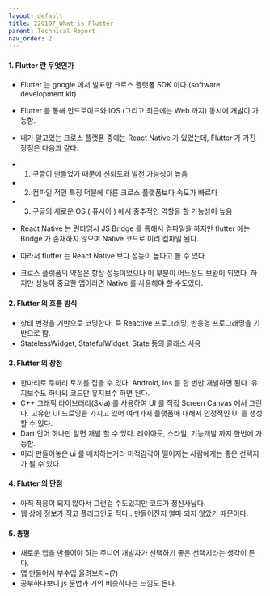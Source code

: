 ```yaml
---
layout: default
title: 220107_What is Flutter
parent: Technical Report
nav_order: 2
---
```




#### 1. Flutter 란 무엇인가
- Flutter 는 google 에서 발표한 크로스 플랫폼 SDK 이다.(software development kit)
- Flutter 를 통해 안드로이드와 IOS (그리고 최근에는 Web 까지) 동시에 개발이 가능함.
- 내가 알고있는 크로스 플랫폼 중에는 React Native 가 있었는데, Flutter 가 가진 장점은 다음과 같다.
- 1. 구글이 만들었기 때문에 신뢰도와 발전 가능성이 높음
- 2. 컴파일 적인 특징 덕분에 다른 크로스 플랫폼보다 속도가 빠르다
- 3. 구글의 새로운 OS ( 퓨시아 ) 에서 중추적인 역할을 할 가능성이 높음

- React Native 는 런타임시 JS Bridge 를 통해서 컴파일을 하지만 flutter 에는 Bridge 가 존재하지 않으며 Native 코드로 미리 컴파일 된다.
- 따라서 flutter 는 React Native 보다 성능이 높다고 볼 수 있다.
- 크로스 플랫폼의 약점은 항상 성능이었으나 이 부분이 어느정도 보완이 되었다. 하지만 성능이 중요한 앱이라면 Native 를 사용해야 할 수도있다.

#### 2. Flutter 의 흐름 방식
- 상태 변경을 기반으로 코딩한다. 즉 Reactive 프로그래밍, 반응형 프로그래밍을 기반으로 함.
- StatelessWidget, StatefulWidget, State 등의 클래스 사용

#### 3. Flutter 의 장점
- 한마리로 두마리 토끼를 잡을 수 있다. Android, Ios 를 한 번만 개발하면 된다. 유지보수도 하나의 코드만 유지보수 하면 된다.
- C++ 그래픽 라이브러리(Skia) 를 사용하여 UI 를 직접 Screen Canvas 에서 그린다. 고유한 UI 드로잉을 가지고 있어 여러가지 플랫폼에 대해서 안정적인 UI 를 생성할 수 있다.
- Dart 언어 하나만 알면 개발 할 수 있다. 레이아웃, 스타일, 기능개발 까지 한번에 가능함.
- 미리 만들어놓은 ui 를 배치하는거라 미적감각이 떨어지는 사람에게는 좋은 선택지가 될 수 있다.

#### 4. Flutter 의 단점
- 아직 적응이 되지 않아서 그런걸 수도있지만 코드가 정신사납다. 
- 웹 상에 정보가 적고 플러그인도 적다.. 만들어진지 얼마 되지 않았기 때문이다.

#### 5. 총평
- 새로운 앱을 만들어야 하는 주니어 개발자가 선택하기 좋은 선택지라는 생각이 든다.
- 앱 만들어서 부수입 올려보자~(?)
- 공부하다보니 js 문법과 거의 비슷하다는 느낌도 든다.